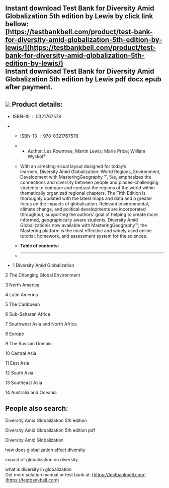 Instant download **Test Bank for Diversity Amid Globalization 5th edition by Lewis** by click link bellow:  
[https://testbankbell.com/product/test-bank-for-diversity-amid-globalization-5th-edition-by-lewis/](https://testbankbell.com/product/test-bank-for-diversity-amid-globalization-5th-edition-by-lewis/)  
**Instant download Test Bank for Diversity Amid Globalization 5th edition by Lewis pdf docx epub after payment.**
-----------------------------------------------------------------------------------------------------------------


![](https://testbankbell.com/wp-content/uploads/2023/05/test-bank-for-diversity-amid-globalization-5th-edition-by-lewis-0e35cac8871da1b7e281b5c742ec22c6.jpeg)
**Product details:**
--------------------


* ISBN-10 ‏ : ‎ 0321767578
* * ISBN-13 ‏ : ‎ 978-0321767578
  * * Author: Les Rowntree; Martin Lewis; Marie Price; William Wyckoff
   
  * With an arresting visual layout designed for today’s learners, Diversity Amid Globalization: World Regions, Environment, Development with MasteringGeography ™, 5/e, emphasizes the connections and diversity between people and places–challenging students to compare and contrast the regions of the world within thematically organized regional chapters. The Fifth Edition is thoroughly updated with the latest maps and data and a greater focus on the impacts of globalization. Relevant environmental, climate change, and political developments are incorporated throughout, supporting the authors’ goal of helping to create more informed, geographically aware students. Diversity Amid Globalizationis now available with MasteringGeography™; the Mastering platform is the most effective and widely used online tutorial, homework, and assessment system for the sciences.
  * **Table of contents:**
  * ----------------------
 
* 1 Diversity Amid Globalization

2 The Changing Global Environment


3 North America


4 Latin America


5 The Caribbean


6 Sub-Saharan Africa


7 Southwest Asia and North Africa


8 Europe


9 The Russian Domain


10 Central Asia


11 East Asia


12 South Asia


13 Southeast Asia


14 Australia and Oceania


**People also search:**
-----------------------


Diversity Amid Globalization 5th edition

Diversity Amid Globalization 5th edition pdf

Diversity Amid Globalization

how does globalization affect diversity

impact of globalization on diversity

what is diversity in globalization  
 Get more solution manual or test bank at: [https://testbankbell.com](https://testbankbell.com)
